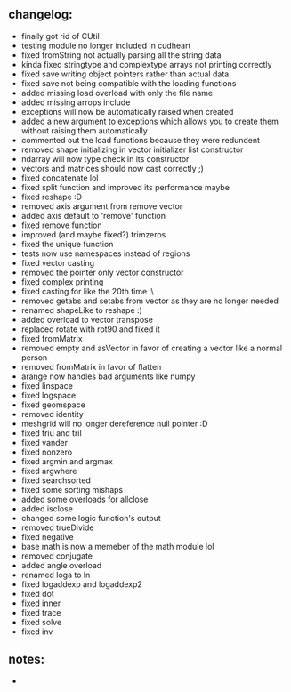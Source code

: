 ## changelog:

- finally got rid of CUtil
- testing module no longer included in cudheart
- fixed fromString not actually parsing all the string data
- kinda fixed stringtype and complextype arrays not printing correctly
- fixed save writing object pointers rather than actual data
- fixed save not being compatible with the loading functions
- added missing load overload with only the file name
- added missing arrops include
- exceptions will now be automatically raised when created
- added a new argument to exceptions which allows you to create them without raising them automatically
- commented out the load functions because they were redundent
- removed shape initializing in vector initializer list constructor
- ndarray will now type check in its constructor
- vectors and matrices should now cast correctly ;)
- fixed concatenate lol
- fixed split function and improved its performance maybe
- fixed reshape :D
- removed axis argument from remove vector
- added axis default to 'remove' function
- fixed remove function
- improved (and maybe fixed?) trimzeros
- fixed the unique function
- tests now use namespaces instead of regions
- fixed vector casting
- removed the pointer only vector constructor
- fixed complex printing
- fixed casting for like the 20th time :\
- removed getabs and setabs from vector as they are no longer needed
- renamed shapeLike to reshape :)
- added overload to vector transpose
- replaced rotate with rot90 and fixed it
- fixed fromMatrix
- removed empty and asVector in favor of creating a vector like a normal person
- removed fromMatrix in favor of flatten
- arange now handles bad arguments like numpy
- fixed linspace
- fixed logspace
- fixed geomspace
- removed identity
- meshgrid will no longer dereference null pointer :D
- fixed triu and tril
- fixed vander
- fixed nonzero
- fixed argmin and argmax
- fixed argwhere
- fixed searchsorted
- fixed some sorting mishaps
- added some overloads for allclose
- added isclose
- changed some logic function's output
- removed trueDivide
- fixed negative
- base math is now a memeber of the math module lol
- removed conjugate
- added angle overload
- renamed loga to ln
- fixed logaddexp and logaddexp2
- fixed dot
- fixed inner
- fixed trace
- fixed solve
- fixed inv

## notes:
- 
